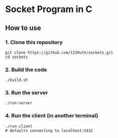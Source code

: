 # Socket Program in C

## How to use

### 1. Clone this repository

```shell
git clone https://github.com/1239uth/sockets.git
cd sockets
```

### 2. Build the code

```shell
./build.sh
```

### 3. Run the server

```shell
./run-server
```

### 4. Run the client (in another terminal)

```shell
./run-client
# defaults connecting to localhost:5432
```